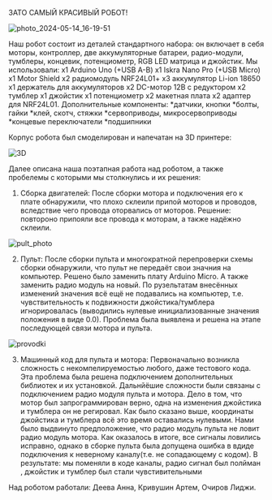 ЗАТО САМЫЙ КРАСИВЫЙ РОБОТ!

![photo_2024-05-14_16-19-51](https://github.com/anneletta/Robot_Valli/assets/144317669/2c41621b-4c74-4718-9f6e-1c6a17d2538c)

Наш робот состоит из деталей стандартного набора: он включает в себя моторы, контроллер, две аккумуляторные батареи, радио-модули, тумблеры,
концевик, потенциометр, RGB LED матрица и джойстик.
Мы использовали:
х1 Arduino Uno (+USB A-B)
x1 Iskra Nano Pro (+USB Micro)
x1 Motor Shield
x2 радиомодуль NRF24L01+
x3 аккумулятор Li-ion 18650
x1 держатель для аккумуляторов
x2 DC-мотор 12В с редуктором
x2 тумблер
x1 джойстик
x1 потенциометр
x2 макетная плата
x2 адаптер для NRF24L01.
Дополнительные компоненты:
*датчики, кнопки
*болты, гайки
*клей, скотч, стяжки
*сервоприводы, микросервоприводы
*концевые переключатели
*подшипники


Корпус робота был смоделирован и напечатан на 3D принтере:

![3D](https://github.com/anneletta/Robot_Valli/assets/144317669/e9dc0ee2-87da-42fa-9e23-ff765d2cdc69)


Далее описана наша поэтапная работа над роботом, а также пробелемы с которыми мы столкнулись и их решения:

1. Сборка двигателей:
После сборки мотора и подключения его к плате обнаружили, что плохо склеили припой моторов и проводов, вследствие чего провода оторвались от моторов. Решение: повтороно припояли все провода к моторам, а также надёжно склеили. 



![pult_photo](https://github.com/anneletta/Robot_Valli/assets/144317669/b56f44e0-b1ed-4d36-945c-24cc8376bac9)


2. Пульт:
После сборки пульта и многократной перепроверки схемы сборки обнаружили, что пульт не передаёт свои значния на компьютер. Решено было заменить плату Arduino Micro. А также заменить радио модуль на новый. По рузельтатам внесённых изменений значения всё ещё не подавались на компьютер, т.е. чувствительность к подвижности джойстика/тумблера игнорировалась (выводились нулевые инициализованные значения положения в виде 0.0). Проблема была выявлена и решена на этапе последующей связи мотора и пульта.


![provodki](https://github.com/anneletta/Robot_Valli/assets/144317669/7eb7f996-f5db-4418-ba46-8f0e3b554508)


3. Машинный код для пульта и мотора:
Первоначально возникла сложность с некомпелируемостью любого, даже тестового кода. Эта проблема была решена подключением дополнительных библиотек и их установкой. Дальнйёшие сложности были связаны с подключением радио модуля пульта и мотора. Дело в том, что мотор был запрограммирован верно, одна на изменения джойстика и тумблера он не регировал. Как было сказано выше, координаты джойстика и тумблера всё это время оставались нулевыми. Нами было выдвинуто предположение, что радио модуль пульта не ловит радио модуль мотора. Как оказалось в итоге, все сигналы ловились исправно, однако в сборке пульта была допущена ошибка в вдиде подключения к неверному каналу(т.е. не сопадающему с кодом). В результате: мы поменяли в коде каналы, радио сигнал был полйман , джойстик и тумблер был стали чувстивительными


Над роботом работали: Деева Анна, Кривушин Артем, Очиров Лиджи.

